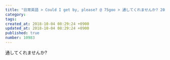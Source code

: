 ```yaml
---
title: "日常英語 > Could I get by, please? @ 75goo > 通してくれませんか? 2013-12-12"
category: 
tags: 
created_at: 2018-10-04 08:29:24 +0900
updated_at: 2018-10-04 08:29:24 +0900
published: true
number: 10983
---
```


通してくれませんか?
